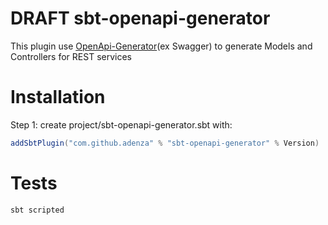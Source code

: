 # DRAFT sbt-openapi-generator

This plugin use [OpenApi-Generator](https://github.com/OpenAPITools/openapi-generator)(ex Swagger)
to generate Models and Controllers for REST services

# Installation

Step 1: create project/sbt-openapi-generator.sbt with:

```sbt
addSbtPlugin("com.github.adenza" % "sbt-openapi-generator" % Version)
```

# Tests

```shell script
sbt scripted
```